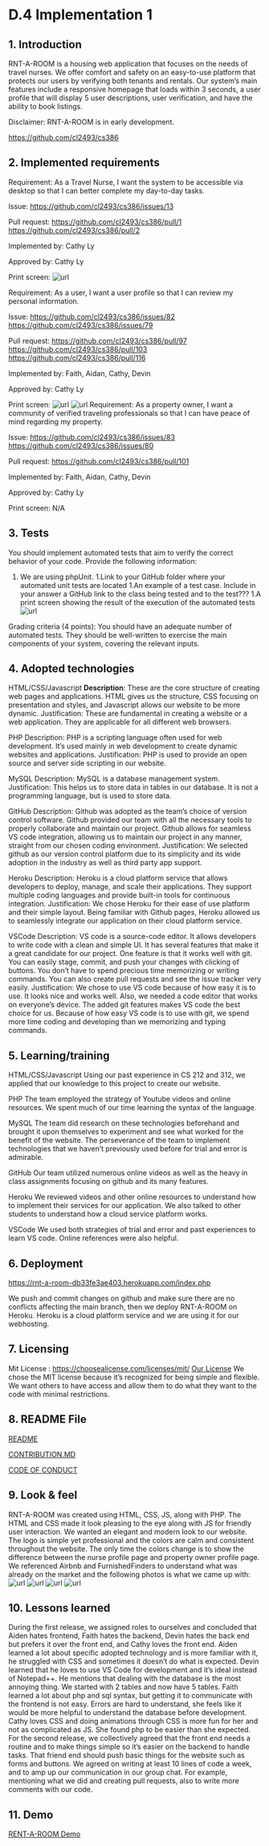 # D.4 Implementation 1

## 1. Introduction

RNT-A-ROOM is a housing web application that focuses on the needs of travel nurses. We offer comfort and safety on an easy-to-use platform that protects our users by verifying both tenants and rentals. Our system’s main features include a responsive homepage that loads within 3 seconds, a user profile that will display 5 user descriptions, user verification, and have the ability to book listings. 

Disclaimer: RNT-A-ROOM is in early development.

https://github.com/cl2493/cs386

## 2. Implemented requirements

Requirement: As a Travel Nurse, I want the system to be accessible via desktop so that I can better complete my day-to-day tasks.

Issue:
https://github.com/cl2493/cs386/issues/13

Pull request:
https://github.com/cl2493/cs386/pull/1
https://github.com/cl2493/cs386/pull/2


Implemented by: Cathy Ly

Approved by: Cathy Ly

Print screen: 
![url](https://github.com/cl2493/cs386/blob/a8e872dec36b748953a8a76e19b1852ca1a7e2db/assets/desktop.png)

Requirement: As a user, I want a user profile so that I can review my personal information.

Issue:
https://github.com/cl2493/cs386/issues/82
https://github.com/cl2493/cs386/issues/79


Pull request:
https://github.com/cl2493/cs386/pull/97
https://github.com/cl2493/cs386/pull/103
https://github.com/cl2493/cs386/pull/116


Implemented by: Faith, Aidan, Cathy, Devin

Approved by: Cathy Ly

Print screen: 
![url](https://github.com/cl2493/cs386/blob/90446f1638e98e549e49fd5f8b5cb6f5e22a1539/assets/nurse-profile.png)
![url](https://github.com/cl2493/cs386/blob/ceac6939dff5c74103dc09f64a146e54484c30a5/assets/property-owner.png)
Requirement: As a property owner, I want a community of verified traveling professionals so that I can have peace of mind regarding my property.


Issue:
https://github.com/cl2493/cs386/issues/83
https://github.com/cl2493/cs386/issues/80


Pull request:
https://github.com/cl2493/cs386/pull/101


Implemented by: Faith, Aidan, Cathy, Devin

Approved by: Cathy Ly

Print screen: N/A


## 3. Tests
You should implement automated tests that aim to verify the correct behavior of your code. Provide the following information:

1. We are using phpUnit.
1.Link to your GitHub folder where your automated unit tests are located
1.An example of a test case. Include in your answer a GitHub link to the class being tested and to the test???
1.A print screen showing the result of the execution of the automated tests
![url](https://github.com/cl2493/cs386/blob/ceac6939dff5c74103dc09f64a146e54484c30a5/assets/phpunit.png)

Grading criteria (4 points): You should have an adequate number of automated tests. They should be well-written to exercise the main components of your system, covering the relevant inputs.

## 4. Adopted technologies
HTML/CSS/Javascript
**Description**:
These are the core structure of creating web pages and applications. HTML gives us the structure, CSS focusing on presentation and styles, and Javascript allows our website to be more dynamic.
Justification: 
These are fundamental in creating a website or a web application. They are applicable for all different web browsers.

PHP
Description: PHP is a scripting language often used for web development. It’s used mainly in web development to create dynamic websites and applications.
Justification: PHP is used to provide an open source and server side scripting in our website.

MySQL
Description: MySQL is a database management system. 
Justification: This helps us to store data in tables in our database. It is not a programming language, but is used to store data.

GitHub
Description:
Github was adopted as the team’s choice of version control software. Github provided our team with all the necessary tools to properly collaborate and maintain our project. Github allows for seamless VS code integration, allowing us to maintain our project in any manner, straight from our chosen coding environment.
Justification:
We selected github as our version control platform due to its simplicity and its wide adoption in the industry as well as third party app support. 

Heroku
Description:
Heroku is a cloud platform service that allows developers to deploy, manage, and scale their applications. They support multiple coding languages and provide built-in tools for continuous integration.
Justification:
We chose Heroku for their ease of use platform and their simple layout. Being familiar with Github pages, Heroku allowed us to seamlessly integrate our application on their cloud platform service.

VSCode
Description: VS code is a source-code editor. It allows developers to write code with a clean and simple UI. It has several features that make it a great candidate for our project. One feature is that it works well with git. You can easily stage, commit, and push your changes with clicking of buttons. You don’t have to spend precious time memorizing or writing commands. You can also create pull requests and see the issue tracker very easily.
Justification: We chose to use VS code because of how easy it is to use. It looks nice and works well. Also, we needed a code editor that works on everyone’s device. The added git features makes VS code the best choice for us. Because of how easy VS code is to use with git, we spend more time coding and developing than we memorizing and typing commands.

## 5. Learning/training
HTML/CSS/Javascript
Using our past experience in CS 212 and 312, we applied that our knowledge to this project to create our website.

PHP
The team employed the strategy of Youtube videos and online resources. We spent much of our time learning the syntax of the language.

MySQL
The team did research on these technologies beforehand and brought it upon themselves to experiment and see what worked for the benefit of the website. The perseverance of the team to implement technologies that we haven’t previously used before for trial and error is admirable.

GitHub
Our team utilized numerous online videos as well as the heavy in class assignments focusing on github and its many features.

Heroku
We reviewed videos and other online resources to understand how to implement their services for our application. We also talked to other students to understand how a cloud service platform works.

VSCode
We used both strategies of trial and error and past experiences to learn VS code. Online references were also helpful.

## 6. Deployment
https://rnt-a-room-db33fe3ae403.herokuapp.com/index.php

We push and commit changes on github and make sure there are no conflicts affecting the main branch, then we deploy RNT-A-ROOM on Heroku. Heroku is a cloud platform service and we are using it for our webhosting.

## 7. Licensing
Mit License : https://choosealicense.com/licenses/mit/
[Our License](https://github.com/cl2493/cs386/blob/main/LICENSE)
We chose the MIT license because it’s recognized for being simple and flexible. We want others to have access and allow them to do what they want to the code with minimal restrictions.

## 8. README File
[README](https://github.com/cl2493/cs386/blob/main/README.md)

[CONTRIBUTION.MD](https://github.com/cl2493/cs386/blob/main/CONTRIBUTING.md)

[CODE OF CONDUCT](https://github.com/cl2493/cs386/blob/main/CODE_OF_CONDUCT.md)
## 9. Look & feel
RNT-A-ROOM was created using HTML, CSS, JS, along with PHP. The HTML and CSS made it look pleasing to the eye along with JS for friendly user interaction. We wanted an elegant and modern look to our website. The logo is simple yet professional and the colors are calm and consistent throughout the website. The only time the colors change is to show the difference between the nurse profile page and property owner profile page. We referenced Airbnb and FurnishedFinders to understand what was already on the market and the following photos is what we came up with:
![url](https://github.com/cl2493/cs386/blob/f02a68ab9df2b38a387e6ab20f7f864d0bd9bb05/assets/signup.png)
![url](https://github.com/cl2493/cs386/blob/90446f1638e98e549e49fd5f8b5cb6f5e22a1539/assets/nurse-profile.png)
![url](https://github.com/cl2493/cs386/blob/ceac6939dff5c74103dc09f64a146e54484c30a5/assets/property-owner.png)
![url](https://github.com/cl2493/cs386/blob/a8e872dec36b748953a8a76e19b1852ca1a7e2db/assets/desktop.png)
## 10. Lessons learned
During the first release, we assigned roles to ourselves and concluded that Aiden hates frontend, Faith hates the backend, Devin hates the back end but prefers it over the front end, and Cathy loves the front end. Aiden learned a lot about specific adopted technology and is more familiar with it, he struggled with CSS and sometimes it doesn’t do what is expected. Devin learned that he loves to use VS Code for development and it’s ideal instead of Notepad++. He mentions that dealing with the database is the most annoying thing. We started with 2 tables and now have 5 tables. Faith learned a lot about php and sql syntax, but getting it to communicate with the frontend is not easy. Errors are hard to understand, she feels like it would be more helpful to understand the database before development. Cathy loves CSS and doing animations through CSS is more fun for her and not as complicated as JS. She found php to be easier than she expected. For the second release, we collectively agreed that the front end needs a routine and to make things simple so it’s easier on the backend to handle tasks. That friend end should push basic things for the website such as forms and buttons. We agreed on writing at least 10 lines of code a week, and to amp up our communication in our group chat. For example, mentioning what we did and creating pull requests, also to write more comments with our code.

## 11. Demo
[RENT-A-ROOM Demo](https://drive.google.com/file/d/1X09KP0NJy46pzPvZEwxM_6r5hLa022jE/view)

